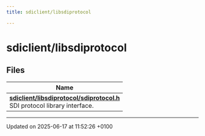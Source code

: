 ```yaml
---
title: sdiclient/libsdiprotocol

---
```


# sdiclient/libsdiprotocol



## Files

| Name           |
| -------------- |
| **[sdiclient/libsdiprotocol/sdiprotocol.h](sdiprotocol_8h.md#file-sdiprotocol.h)** <br>SDI protocol library interface.  |






-------------------------------

Updated on 2025-06-17 at 11:52:26 +0100
